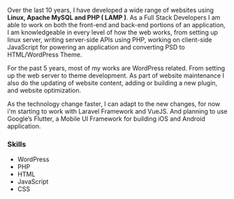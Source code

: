 <div>
<p>Over the last 10 years, I have developed a wide range of websites using <strong>Linux, Apache MySQL and PHP ( LAMP )</strong>. As a Full Stack Developers I am able to work on both the front-end and back-end portions of an application, I am knowledgeable in every level of how the web works, from setting up linux server, writing server-side APIs using PHP, working on client-side JavaScript for powering an application and converting PSD to HTML/WordPress Theme.</p>
<p>For the past 5 years, most of my works are WordPress related. From setting up the web server to theme development. As part of website maintenance I also do the updating of website content, adding or building a new plugin, and website optimization.</p> 
<p>As the technology change faster, I can adapt to the new changes, for now i'm starting to work with Laravel Framework and VueJS. And planning to use Google’s Flutter, a Mobile UI Framework‎ for building iOS and Android application.</p>
</div>

<h3>Skills</h3>
<ul id="skills">
  <li>WordPress</li>
  <li>PHP</li>
  <li>HTML</li>
  <li>JavaScript</li>
  <li>CSS</li>
</ul>
